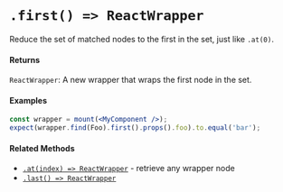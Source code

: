 # `.first() => ReactWrapper`

Reduce the set of matched nodes to the first in the set, just like `.at(0)`.


#### Returns

`ReactWrapper`: A new wrapper that wraps the first node in the set.


#### Examples

```jsx
const wrapper = mount(<MyComponent />);
expect(wrapper.find(Foo).first().props().foo).to.equal('bar');
```


#### Related Methods

- [`.at(index) => ReactWrapper`](at.md) - retrieve any wrapper node
- [`.last() => ReactWrapper`](last.md)
